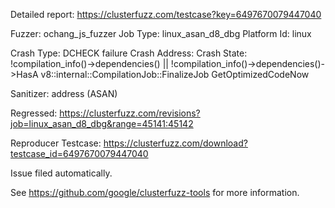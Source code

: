 Detailed report: https://clusterfuzz.com/testcase?key=6497670079447040

Fuzzer: ochang_js_fuzzer
Job Type: linux_asan_d8_dbg
Platform Id: linux

Crash Type: DCHECK failure
Crash Address: 
Crash State:
  !compilation_info()->dependencies() || !compilation_info()->dependencies()->HasA
  v8::internal::CompilationJob::FinalizeJob
  GetOptimizedCodeNow
  
Sanitizer: address (ASAN)

Regressed: https://clusterfuzz.com/revisions?job=linux_asan_d8_dbg&range=45141:45142

Reproducer Testcase: https://clusterfuzz.com/download?testcase_id=6497670079447040

Issue filed automatically.

See https://github.com/google/clusterfuzz-tools for more information.